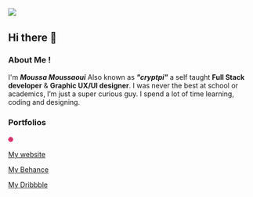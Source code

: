 <img src="https://media.giphy.com/media/ZVik7pBtu9dNS/giphy.gif" width="400">

## Hi there 👋

### About Me !
I'm _**Moussa Moussaoui**_ Also known as _**"cryptpi"**_  a self taught **Full Stack developer** & **Graphic UX/UI designer**. I was never the best at school or academics, I’m just a super curious guy. I spend a lot of time learning, coding and designing.


### Portfolios 

<img src="./images/dribbble.png" width="10"> 

[My website](https://www.cryptpi.com/)

[My Behance](https://www.behance.net/cryptpi)

[My Dribbble](https://www.dribbble.com/cryptpi)
